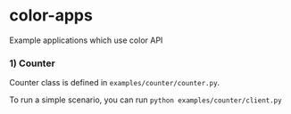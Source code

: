 # color-apps
Example applications which use color API

### 1) Counter

Counter class is defined in `examples/counter/counter.py`.

To run a simple scenario, you can run `python examples/counter/client.py`
